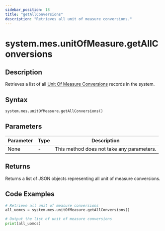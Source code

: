 ```yaml
---
sidebar_position: 18
title: "getAllConversions"
description: "Retrieves all unit of measure conversions."
---
```


# system.mes.unitOfMeasure.getAllConversions

## Description

Retrieves a list of all [Unit Of Measure Conversions](../../data-model/utility-models/unit-of-measure-model/unit-of-measure-conversion) records in the system.

## Syntax

```python
system.mes.unitOfMeasure.getAllConversions()
```

## Parameters

| Parameter | Type | Description                               |
| --------- | ---- | ----------------------------------------- |
| None      | -    | This method does not take any parameters. |

## Returns

Returns a list of JSON objects representing all unit of measure conversions.

## Code Examples

```python
# Retrieve all unit of measure conversions
all_uomcs = system.mes.unitOfMeasure.getAllConversions()

# Output the list of unit of measure conversions
print(all_uomcs)
```
